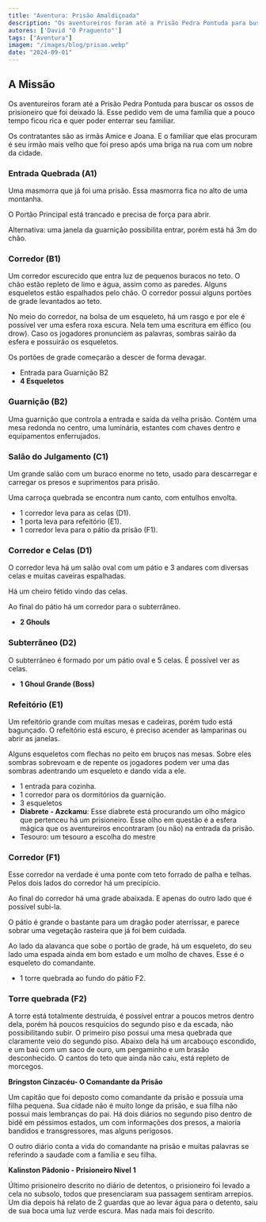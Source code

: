 ```yaml
---
title: "Aventura: Prisão Amaldiçoada"
description: "Os aventureiros foram até a Prisão Pedra Pontuda para buscar os ossos de prisioneiro que foi deixado lá."
autores: ['David "O Praguento"']
tags: ["Aventura"]
imagem: "/images/blog/prisao.webp"
date: "2024-09-01"
---
```


## A Missão

Os aventureiros foram até a Prisão Pedra Pontuda para buscar os ossos de
prisioneiro que foi deixado lá. Esse pedido vem de uma família que a pouco
tempo ficou rica e quer poder enterrar seu familiar.

Os contratantes são as irmãs Amice e Joana. E o familiar que elas procuram é seu
irmão mais velho que foi preso após uma briga na rua com um nobre da cidade.

### Entrada Quebrada (A1)

Uma masmorra que já foi uma prisão. Essa masmorra fica no alto de uma
montanha.

O Portão Principal está trancado e precisa de força para abrir.

Alternativa: uma janela da guarnição possibilita entrar, porém está há 3m do
chão.

### Corredor (B1)

Um corredor escurecido que entra luz de pequenos buracos no teto. O chão estão
repleto de limo e água, assim como as paredes. Alguns esqueletos estão
espalhados pelo chão. O corredor possui alguns portões de grade levantados ao
teto.

No meio do corredor, na bolsa de um esqueleto, há um rasgo e por ele é possível
ver uma esfera roxa escura. Nela tem uma escritura em élfico (ou drow). Caso os
jogadores pronunciem as palavras, sombras sairão da esfera e possuirão os
esqueletos.

Os portões de grade começarão a descer de forma devagar.

- Entrada para Guarnição B2
- **4 Esqueletos**

### Guarnição (B2)

Uma guarnição que controla a entrada e saída da velha prisão. Contém uma mesa
redonda no centro, uma luminária, estantes com chaves dentro e equipamentos
enferrujados.

### Salão do Julgamento (C1)

Um grande salão com um buraco enorme no teto, usado para descarregar e
carregar os presos e suprimentos para prisão.

Uma carroça quebrada se encontra num canto, com entulhos envolta.

- 1 corredor leva para as celas (D1).
- 1 porta leva para refeitório (E1).
- 1 corredor leva para o pátio da prisão (F1).

### Corredor e Celas (D1)

O corredor leva há um salão oval com um pátio e 3 andares com diversas celas e
muitas caveiras espalhadas.

Há um cheiro fétido vindo das celas.

Ao final do pátio há um corredor para o subterrâneo.

- **2 Ghouls**

### Subterrâneo (D2)

O subterrâneo é formado por um pátio oval e 5 celas. É possível ver as celas.

- **1 Ghoul Grande (Boss)**

### Refeitório (E1)

Um refeitório grande com muitas mesas e cadeiras, porém tudo está bagunçado.
O refeitório está escuro, é preciso acender as lamparinas ou abrir as janelas.

Alguns esqueletos com flechas no peito em bruços nas mesas. Sobre eles sombras sobrevoam e de repente os jogadores podem ver
uma das sombras adentrando um esqueleto e dando vida a ele.

- 1 entrada para cozinha.
- 1 corredor para os dormitórios da guarnição.
- 3 esqueletos
- **Diabrete - Azckamu**: Esse diabrete está procurando um olho mágico que pertenceu há um prisioneiro.
  Esse olho em questão é a esfera mágica que os aventureiros encontraram (ou não) na entrada da prisão.
- Tesouro: um tesouro a escolha do mestre

### Corredor (F1)

Esse corredor na verdade é uma ponte com teto forrado de palha e telhas.
Pelos dois lados do corredor há um precipício.

Ao final do corredor há uma grade abaixada. E apenas do outro lado que é
possível subi-la.

O pátio é grande o bastante para um dragão poder aterrissar, e parece sobrar
uma vegetação rasteira que já foi bem cuidada.

Ao lado da alavanca que sobe o portão de grade, há um esqueleto, do seu lado
uma espada ainda em bom estado e um molho de chaves. Esse é o esqueleto do
comandante.

- 1 torre quebrada ao fundo do pátio F2.

### Torre quebrada (F2)

A torre está totalmente destruída, é possível entrar a poucos metros dentro dela, porém há poucos resquícios do segundo piso e da escada, não possibilitando subir.
O primeiro piso possui uma mesa quebrada que claramente veio do segundo piso. Abaixo dela há um arcabouço escondido, e um baú com um saco de ouro, um pergaminho e um brasão desconhecido.
O cantos do teto que ainda não caiu, está repleto de morcegos.

**Bringston Cinzacéu- O Comandante da Prisão**

Um capitão que foi deposto como comandante da prisão e possuía uma filha pequena.
Sua cidade não é muito longe da prisão, e sua filha não possui mais lembranças do pai.
Há dois diários no segundo piso dentro de bidê em péssimos estados, um com informações dos presos, a maioria bandidos e transgressores, mas alguns perigosos.

O outro diário conta a vida do comandante na prisão e muitas palavras se referindo a saudade com a família e seu filha.

**Kalinston Pãdonio - Prisioneiro Nivel 1**

Último prisioneiro descrito no diário de detentos, o prisioneiro foi levado a cela
no subsolo, todos que presenciaram sua passagem sentiram arrepios. Um dia
depois há relato de 2 guardas que ao levar água para o detento, saiu de sua boca
uma luz verde escura. Mas nada mais foi descrito.
